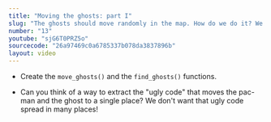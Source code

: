 ```yaml
---
title: "Moving the ghosts: part I"
slug: "The ghosts should move randomly in the map. How do we do it? We first find all the ghosts in the map, and then, randomly select a direction for them. In this video, you also see that copying and pasting code is really prone to errors!"
number: "13"
youtube: "sjG6T0PRZ5o"
sourcecode: "26a97469c0a6785337b078da3837896b"
layout: video
---
```


* Create the `move_ghosts()` and the `find_ghosts()` functions.

* Can you think of a way to extract the "ugly code" that moves the pac-man and the ghost to a single place? We don't want that ugly code spread in many places!





